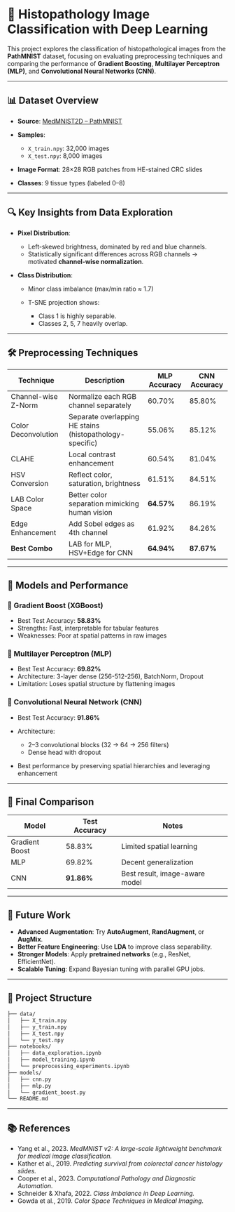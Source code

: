 # 🧬 Histopathology Image Classification with Deep Learning

This project explores the classification of histopathological images from the **PathMNIST** dataset, focusing on evaluating preprocessing techniques and comparing the performance of **Gradient Boosting**, **Multilayer Perceptron (MLP)**, and **Convolutional Neural Networks (CNN)**.

---

## 📊 Dataset Overview

* **Source**: [MedMNIST2D – PathMNIST](https://medmnist.com/)
* **Samples**:

  * `X_train.npy`: 32,000 images
  * `X_test.npy`: 8,000 images
* **Image Format**: 28×28 RGB patches from HE-stained CRC slides
* **Classes**: 9 tissue types (labeled 0–8)

---

## 🔍 Key Insights from Data Exploration

* **Pixel Distribution**:

  * Left-skewed brightness, dominated by red and blue channels.
  * Statistically significant differences across RGB channels → motivated **channel-wise normalization**.

* **Class Distribution**:

  * Minor class imbalance (max/min ratio ≈ 1.7)
  * T-SNE projection shows:

    * Class 1 is highly separable.
    * Classes 2, 5, 7 heavily overlap.

---

## 🛠️ Preprocessing Techniques

| Technique           | Description                                              | MLP Accuracy | CNN Accuracy |
| ------------------- | -------------------------------------------------------- | ------------ | ------------ |
| Channel-wise Z-Norm | Normalize each RGB channel separately                    | 60.70%       | 85.80%       |
| Color Deconvolution | Separate overlapping HE stains (histopathology-specific) | 55.06%       | 85.12%       |
| CLAHE               | Local contrast enhancement                               | 60.54%       | 81.04%       |
| HSV Conversion      | Reflect color, saturation, brightness                    | 61.51%       | 84.51%       |
| LAB Color Space     | Better color separation mimicking human vision           | **64.57%**   | 86.19%       |
| Edge Enhancement    | Add Sobel edges as 4th channel                           | 61.92%       | 84.26%       |
| **Best Combo**      | LAB for MLP, HSV+Edge for CNN                            | **64.94%**   | **87.67%**   |

---

## 🧠 Models and Performance

### 🔹 Gradient Boost (XGBoost)

* Best Test Accuracy: **58.83%**
* Strengths: Fast, interpretable for tabular features
* Weaknesses: Poor at spatial patterns in raw images

### 🔸 Multilayer Perceptron (MLP)

* Best Test Accuracy: **69.82%**
* Architecture: 3-layer dense (256-512-256), BatchNorm, Dropout
* Limitation: Loses spatial structure by flattening images

### 🔷 Convolutional Neural Network (CNN)

* Best Test Accuracy: **91.86%**
* Architecture:

  * 2–3 convolutional blocks (32 → 64 → 256 filters)
  * Dense head with dropout
* Best performance by preserving spatial hierarchies and leveraging enhancement

---

## 🎯 Final Comparison

| Model          | Test Accuracy | Notes                          |
| -------------- | ------------- | ------------------------------ |
| Gradient Boost | 58.83%        | Limited spatial learning       |
| MLP            | 69.82%        | Decent generalization          |
| CNN            | **91.86%**    | Best result, image-aware model |

---

## 🚀 Future Work

* **Advanced Augmentation**: Try **AutoAugment**, **RandAugment**, or **AugMix**.
* **Better Feature Engineering**: Use **LDA** to improve class separability.
* **Stronger Models**: Apply **pretrained networks** (e.g., ResNet, EfficientNet).
* **Scalable Tuning**: Expand Bayesian tuning with parallel GPU jobs.

---

## 📁 Project Structure

```bash
├── data/
│   ├── X_train.npy
│   ├── y_train.npy
│   ├── X_test.npy
│   └── y_test.npy
├── notebooks/
│   ├── data_exploration.ipynb
│   ├── model_training.ipynb
│   └── preprocessing_experiments.ipynb
├── models/
│   ├── cnn.py
│   ├── mlp.py
│   └── gradient_boost.py
└── README.md
```

---

## 📚 References

* Yang et al., 2023. *MedMNIST v2: A large-scale lightweight benchmark for medical image classification.*
* Kather et al., 2019. *Predicting survival from colorectal cancer histology slides.*
* Cooper et al., 2023. *Computational Pathology and Diagnostic Automation.*
* Schneider & Xhafa, 2022. *Class Imbalance in Deep Learning.*
* Gowda et al., 2019. *Color Space Techniques in Medical Imaging.*
